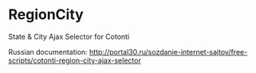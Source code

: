 RegionCity
==========

State &amp; City Ajax Selector for Cotonti

Russian documentation: http://portal30.ru/sozdanie-internet-sajtov/free-scripts/cotonti-region-city-ajax-selector
